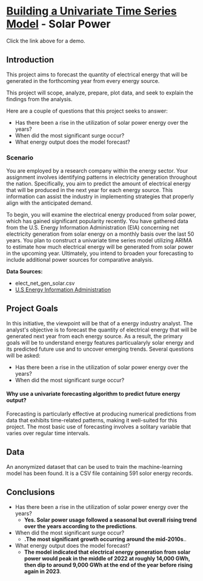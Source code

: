# [Building a Univariate Time Series Model](https://nbviewer.org/github/tyrantdavis/Forecasting-Solar-Power/blob/main/SolarPower.ipynb) - Solar Power

Click the link above for a demo.

## Introduction
This project aims to forecast the quantity of electrical energy that will be generated in the forthcoming year from every energy source.

This project will scope, analyze, prepare, plot data, and seek to explain the findings from the analysis.

Here are a couple of questions that this project seeks to answer:

- Has there been a rise in the utilization of solar power energy over the years?      
- When did the most significant surge occur?
- What energy output does the model forecast?



### Scenario
You are employed by a research company within the energy sector. Your assignment involves identifying patterns in electricity generation throughout the nation. Specifically, you aim to predict the amount of electrical energy that will be produced in the next year for each energy source. This information can assist the industry in implementing strategies that properly align with the anticipated demand.

To begin, you will examine the electrical energy produced from solar power, which has gained significant popularity recently. You have gathered data from the U.S. Energy Information Administration (EIA) concerning net electricity generation from solar energy on a monthly basis over the last 50 years. You plan to construct a univariate time series model utilizing ARIMA to estimate how much electrical energy will be generated from solar power in the upcoming year. Ultimately, you intend to broaden your forecasting to include additional power sources for comparative analysis.

**Data Sources:**

- elect_net_gen_solar.csv
- [U.S Energy Information Administration](https://www.eia.gov/)
  

## Project Goals
In this initiative, the viewpoint will be that of a energy industry analyst. The analyst's objective is to forecast the quantity of electrical energy that will be generated next year from each energy source.  As a result, the primary goals will be to understand energy features particualaryly solar energy and its predicted future use and to uncover emerging trends. Several questions will be asked:

- Has there been a rise in the utilization of solar power energy over the years?      
- When did the most significant surge occur?



#### Why use a univariate forecasting algorithm to predict future energy output?
Forecasting is particularly effective at producing numerical predictions from data that exhibits time-related patterns, making it well-suited for this project. The most basic use of forecasting involves a solitary variable that varies over regular time intervals.


## Data
An anonymized dataset that can be used to train the machine-learning model has been found. It is a CSV file containing 591 solor energy records. 


## Conclusions

- Has there been a rise in the utilization of solar power energy over the years?
    - **Yes. Solar power usage followed a seasonal but overall rising trend over the years according to the predictions**.
- When did the most significant surge occur?
    - **.The most significant growth occurring around the mid-2010s**..
- What energy output does the model forecast?
    - **The model indicated that electrical energy generation from solar power would peak in the middle of 2022 at roughly 14,000 GWh, then dip to around 9,000 GWh at the end of the year before rising again in 2023**.
